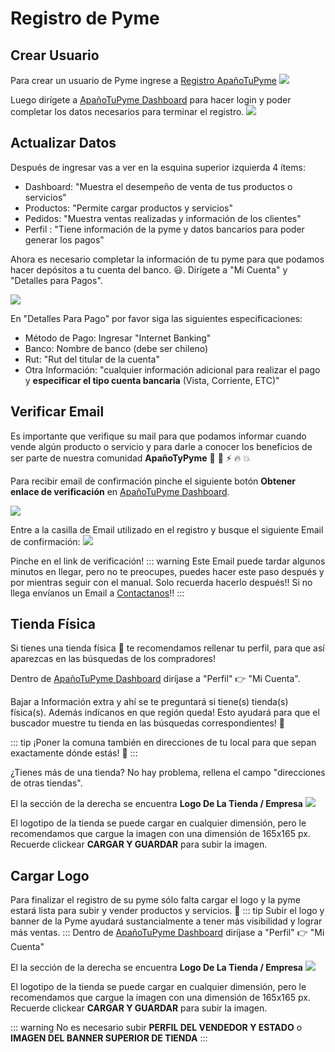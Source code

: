 # Registro de Pyme

## Crear Usuario

Para crear un usuario de Pyme ingrese a [Registro ApañoTuPyme](/join/atp)
![](../assets/images/pyme/register.png)

Luego dirígete a [ApañoTuPyme Dashboard](https://pyme.apanotupyme.cl/index.php?p=login) para hacer login y poder completar los datos necesarios para terminar el registro.
![](../assets/images/pyme/login_dashboard.png)

## Actualizar Datos

Después de ingresar vas a ver en la esquina superior izquierda 4 ítems:

- Dashboard: "Muestra el desempeño de venta de tus productos o servicios"
- Productos: "Permite cargar productos y servicios"
- Pedidos: "Muestra ventas realizadas y información de los clientes"
- Perfil : "Tiene información de la pyme y datos bancarios para poder generar los pagos"

Ahora es necesario completar la información de tu pyme para que podamos hacer depósitos a tu cuenta del banco. :smiley:. Dirígete a "Mi Cuenta" y "Detalles para Pagos".

![](../assets/images/pyme/complete_account_data.png)

En "Detalles Para Pago" por favor siga las siguientes especificaciones:

- Método de Pago: Ingresar "Internet Banking"
- Banco: Nombre de banco (debe ser chileno)
- Rut: "Rut del titular de la cuenta"
- Otra Información: "cualquier información adicional para realizar el pago y **especificar el tipo cuenta bancaria** (Vista, Corriente, ETC)"

## Verificar Email

Es importante que verifique su mail para que podamos informar cuando vende algún producto o servicio y para darle a conocer los beneficios de ser parte de nuestra comunidad **ApañoTyPyme** :tada: :100: :zap: :fire: :boom:

Para recibir email de confirmación pinche el siguiente botón **Obtener enlace de verificación** en [ApañoTuPyme Dashboard](https://pyme.apanotupyme.cl/index.php?p=login).

![](../assets/images/pyme/verify_email.png)

Entre a la casilla de Email utilizado en el registro y busque el siguiente Email de confirmación:
![](../assets/images/pyme/confirmation_email.png)

Pinche en el link de verificación!
::: warning
Este Email puede tardar algunos minutos en llegar, pero no te preocupes, puedes hacer este paso después y por mientras seguir con el manual. Solo recuerda hacerlo después!! Si no llega envíanos un Email a [Contactanos](./contact.html)!!
:::

## Tienda Física

Si tienes una tienda física :convenience_store:  te recomendamos rellenar tu perfil, para que así aparezcas en las búsquedas de los compradores!

Dentro de [ApañoTuPyme Dashboard](https://pyme.apanotupyme.cl/index.php?p=dashboard) diríjase a "Perfil" :point_right: "Mi Cuenta".

Bajar a Información extra y ahí se te preguntará si tiene(s) tienda(s) física(s). Además indícanos en que región queda! Esto ayudará para que el buscador muestre tu tienda en las búsquedas correspondientes! :raised_hands:

::: tip
 ¡Poner la comuna también en direcciones de tu local para que sepan exactamente dónde estás! :round_pushpin:
:::

¿Tienes más de una tienda? No hay problema, rellena el campo "direcciones de otras tiendas".


El la sección de la derecha se encuentra **Logo De La Tienda / Empresa**
![](../assets/images/pyme/upload_logo.png)

El logotipo de la tienda se puede cargar en cualquier dimensión, pero le recomendamos que cargue la imagen con una dimensión de 165x165 px. Recuerde clickear **CARGAR Y GUARDAR** para subir la imagen.

## Cargar Logo

Para finalizar el registro de su pyme sólo falta cargar el logo y la pyme estará lista para subir y vender productos y servicios. :money_with_wings:
::: tip
Subir el logo y banner de la Pyme ayudará sustancialmente a tener más visibilidad y lograr más ventas.
:::
Dentro de [ApañoTuPyme Dashboard](https://pyme.apanotupyme.cl/index.php?p=login) diríjase a "Perfil" :point_right: "Mi Cuenta"

El la sección de la derecha se encuentra **Logo De La Tienda / Empresa**
![](../assets/images/pyme/upload_logo.png)

El logotipo de la tienda se puede cargar en cualquier dimensión, pero le recomendamos que cargue la imagen con una dimensión de 165x165 px. Recuerde clickear **CARGAR Y GUARDAR** para subir la imagen.

::: warning
No es necesario subir **PERFIL DEL VENDEDOR Y ESTADO** o **IMAGEN DEL BANNER SUPERIOR DE TIENDA**
:::



